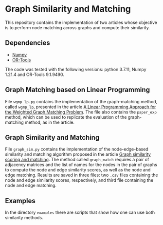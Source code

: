 # Graph Similarity and Matching

This repository contains the implementation of two articles whose objective is to perform node matching across graphs and compute their similarity.

## Dependencies
- [Numpy](https://numpy.org/)
- [OR-Tools](https://developers.google.com/optimization)

The code was tested with the following versions: python 3.7.11, Numpy 1.21.4 and OR-Tools 9.1.9490.

## Graph Matching based on Linear Programming
File ```wgmp_lp.py``` contains the implementation of the graph-matching method, called ```wgmp_lp```, presented in the article [A Linear Programming Approach for the Weighted Graph Matching Problem](https://ieeexplore.ieee.org/abstract/document/211474?casa_token=RWt4qoAVaLkAAAAA:ZSdqi3GAb3gBiXE6uwpmOTs1zA06cqREXEsnrSXkxRUeEWrZt9DXu33yTLN67-y3bD2zylJnFTKN3To). The file also contains the ```paper_exp``` method, which can be used to replicate the evaluation of the graph-matching method, as in the article.

## Graph Similarity and Matching
File ```graph_sim.py``` contains the implementation of the node-edge-based similarity and matching algorithm proposed in the article [Graph similarity scoring and matching](https://www.sciencedirect.com/science/article/pii/S0893965907001012). The method called ```graph_match``` requires a pair of adjacency matrices and the list of names for the nodes in the pair of graphs to compute the node and edge similarity scores, as well as the node and edge matching. Results are saved in three files: two ```.csv``` files containing the node and edge similarity scores, respectively, and third file containing the node and edge matching.

## Examples
In the directory ```examples``` there are scripts that show how one can use both similarity methods.
